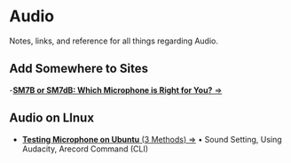 # Audio
Notes, links, and reference for all things regarding Audio.

## Add Somewhere to Sites

-[**SM7B or SM7dB: Which Microphone is Right for You?** &rArr;](https://www.shure.com/en-US/performance-production/louder/sm7b-or-sm7db-which-microphone-is-right-for-you)

## Audio on LInux

- [**Testing Microphone on Ubuntu** (3 Methods) =>](https://ubuntushell.com/test-microphone-on-ubuntu/) &bull; Sound Setting, Using Audacity, Arecord Command (CLI)
